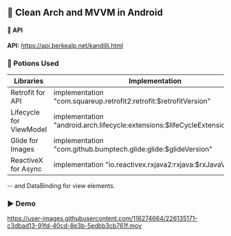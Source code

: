 ## 📱 Clean Arch and MVVM in Android

#### 🧩 API
**API:** https://api.berkealp.net/kandilli.html 


### 🧪 Potions Used 

| **Libraries**           | **Implementation**                                                                |
| ----------------- | ------------------------------------------------------------------ |
| Retrofit for API | implementation "com.squareup.retrofit2:retrofit:$retrofitVersion" |
| Lifecycle for ViewModel | implementation "android.arch.lifecycle:extensions:$lifeCycleExtensionVersion" |
| Glide for Images | implementation "com.github.bumptech.glide:glide:$glideVersion" |
| ReactiveX for Async | implementation "io.reactivex.rxjava2:rxjava:$rxJavaVersion" |

-- and DataBinding for view elements.  

### ▶️ Demo
https://user-images.githubusercontent.com/116274664/226135171-c3dbad13-91fd-40cd-8e3b-5edbb3cb761f.mov   

